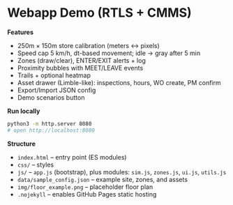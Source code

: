 # Webapp Demo (RTLS + CMMS)

**Features**
- 250m × 150m store calibration (meters ↔ pixels)
- Speed cap 5 km/h, dt-based movement; idle → gray after 5 min
- Zones (draw/clear), ENTER/EXIT alerts + log
- Proximity bubbles with MEET/LEAVE events
- Trails + optional heatmap
- Asset drawer (Limble-like): inspections, hours, WO create, PM confirm
- Export/Import JSON config
- Demo scenarios button

**Run locally**
```bash
python3 -m http.server 8080
# open http://localhost:8080
```

**Structure**
- `index.html` – entry point (ES modules)
- `css/` – styles
- `js/` – `app.js` (bootstrap), plus modules: `sim.js`, `zones.js`, `ui.js`, `utils.js`
- `data/sample_config.json` – example site, zones, and assets
- `img/floor_example.png` – placeholder floor plan
- `.nojekyll` – enables GitHub Pages static hosting
